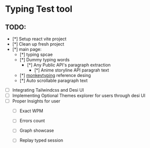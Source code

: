 # Typing Test tool

## TODO:

- [*] Setup react vite project
- [*] Clean up fresh project
- [*] main page:
    - [*] typing spcae
    - [*] Dummy typing words
        - [*] Any Public API's paragraph extraction
            - [*] Anime storyline API paragrah text
    - [*] [monkeytyping](monkeytype.com) reference desing
    - [*] Auto scrollable paragraph text

- [ ] Integrating Tailwindcss and Desi UI
- [ ] Implementing Optional Themes explorer for users through desi UI
- [ ] Proper Insights for user
    - [ ] Exact WPM
    - [ ] Errors count
    - [ ] Graph showcase
    - [ ] Replay typed session


